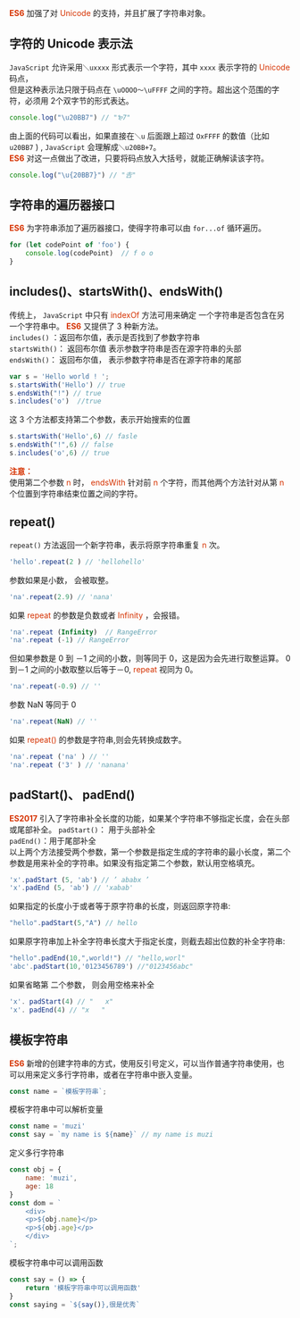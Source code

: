 **<font color="#d63200">ES6</font>** 加强了对 <font color="#d63200">Unicode</font> 的支持，并且扩展了字符串对象。
## 字符的 Unicode 表示法
```JavaScript``` 允许采用```＼uxxxx``` 形式表示一个字符，其中 ```xxxx``` 表示字符的 <font color="#d63200">Unicode</font> 码点，      
但是这种表示法只限于码点在 ```\uOOOO～\uFFFF``` 之间的字符。超出这个范围的字符，必须用 2个双字节的形式表达。
```JavaScript
console.log("\u20BB7") // "₻7" 
```
由上面的代码可以看出，如果直接在```＼u``` 后面跟上超过 ```OxFFFF``` 的数值（比如 ```u20BB7``` ) , ```JavaScript``` 会理解成```＼u20BB+7```。            
**<font color="#d63200">ES6</font>** 对这一点做出了改进，只要将码点放入大括号，就能正确解读该字符。
```JavaScript
console.log("\u{20BB7}") // "𠮷"
```  
## 字符串的遍历器接口
**<font color="#d63200">ES6</font>** 为字符串添加了遍历器接口，使得字符串可以由 ```for...of``` 循环遍历。
```JavaScript
for (let codePoint of 'foo') { 
    console.log(codePoint)  // f o o
}
```  
## includes()、startsWith()、endsWith()
传统上， ```JavaScript``` 中只有 <font color="#d63200">indexOf</font> 方法可用来确定 一个字符串是否包含在另一个字符串中。 **<font color="#d63200">ES6</font>** 又提供了 3 种新方法。                 
```includes()``` ：返回布尔值，表示是否找到了参数字符串                  
```startsWith()```： 返回布尔值 表示参数字符串是否在源字符串的头部                 
```endsWith()```： 返回布尔值， 表示参数字符串是否在源字符串的尾部     
```JavaScript
var s = 'Hello world ! '; 
s.startsWith('Hello') // true 
s.endsWith("!") // true 
s.includes('o')  //true
```            
这 3 个方法都支持第二个参数，表示开始搜索的位置
```JavaScript
s.startsWith('Hello',6) // fasle 
s.endsWith("!",6) // false 
s.includes('o',6) // true 
```   
**<font color="#d63200">注意：</font>**             
    使用第二个参数 <font color="#d63200">n</font> 时， <font color="#d63200">endsWith</font> 针对前 <font color="#d63200">n</font> 个字符，而其他两个方法针对从第 <font color="#d63200">n</font> 个位置到字符串结束位置之间的字符。 
## repeat()
```repeat()``` 方法返回一个新字符串，表示将原字符串重复 <font color="#d63200">n</font> 次。 
```JavaScript
'hello'.repeat(2 ) // 'hellohello'
``` 
参数如果是小数， 会被取整。
```JavaScript
'na'.repeat(2.9) // 'nana'
``` 
如果 <font color="#d63200">repeat</font> 的参数是负数或者 <font color="#d63200">Infinity</font> ，会报错。
```JavaScript
'na'.repeat (Infinity)  // RangeError 
'na'.repeat (-1) // RangeError
``` 
但如果参数是 0 到 －1 之间的小数，则等同于 0，这是因为会先进行取整运算。 0 到－1 之间的小数取整以后等于－0, <font color="#d63200">repeat</font> 视同为 0。
```JavaScript
'na'.repeat(-0.9) // ''
``` 
参数 NaN 等同于 0
```JavaScript
'na'.repeat(NaN) // ''
```
如果 <font color="#d63200">repeat()</font> 的参数是字符串,则会先转换成数字。
```JavaScript
'na'.repeat ('na' ) // '' 
'na'.repeat ('3' ) // 'nanana'
```
## padStart()、 padEnd()
**<font color="#d63200">ES2017</font>** 引入了字符串补全长度的功能，如果某个字符串不够指定长度，会在头部或尾部补全。
```padStart()```： 用于头部补全            
```padEnd()```：用于尾部补全      
以上两个方法接受两个参数，第一个参数是指定生成的字符串的最小长度，第二个参数是用来补全的字符串。如果没有指定第二个参数，默认用空格填充。
```JavaScript
'x'.padStart (5, 'ab') // ’ ababx ’
'x'.padEnd (5, 'ab') // 'xabab'
```
如果指定的长度小于或者等于原字符串的长度，则返回原字符串:
```JavaScript
"hello".padStart(5,"A") // hello
```
如果原字符串加上补全字符串长度大于指定长度，则截去超出位数的补全字符串:
```JavaScript
"hello".padEnd(10,",world!") // "hello,worl"
'abc'.padStart(10,'0123456789') //"0123456abc"
```
如果省略第 二个参数， 则会用空格来补全
```JavaScript
'x'. padStart(4) // "   x"
'x'. padEnd(4) // "x   "
```
## 模板字符串
**<font color="#d63200">ES6</font>** 新增的创建字符串的方式，使用反引号定义，可以当作普通字符串使用，也可以用来定义多行字符串，或者在字符串中嵌入变量。
 ```JavaScript
const name = `模板字符串`;
```
模板字符串中可以解析变量
```JavaScript
const name = 'muzi'
const say = `my name is ${name}` // my name is muzi 
```
定义多行字符串
```JavaScript
const obj = {
    name: 'muzi',
    age: 18
}
const dom = `
    <div>
    <p>${obj.name}</p>
    <p>${obj.age}</p>
    </div>
`;
```      
模板字符串中可以调用函数
```JavaScript
const say = () => {
    return '模板字符串中可以调用函数'
}
const saying = `${say()},很是优秀`
```
        